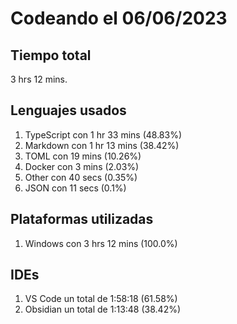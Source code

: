 # Codeando el 06/06/2023

## Tiempo total
3 hrs 12 mins.

## Lenguajes usados
1. TypeScript con 1 hr 33 mins (48.83%)
1. Markdown con 1 hr 13 mins (38.42%)
1. TOML con 19 mins (10.26%)
1. Docker con 3 mins (2.03%)
1. Other con 40 secs (0.35%)
1. JSON con 11 secs (0.1%)

## Plataformas utilizadas
1. Windows con 3 hrs 12 mins (100.0%)

## IDEs
1. VS Code un total de 1:58:18 (61.58%)
1. Obsidian un total de 1:13:48 (38.42%)

